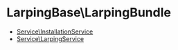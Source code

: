 # LarpingBase\LarpingBundle

* [Service\InstallationService](Service/InstallationService.md) 
* [Service\LarpingService](Service/LarpingService.md) 
